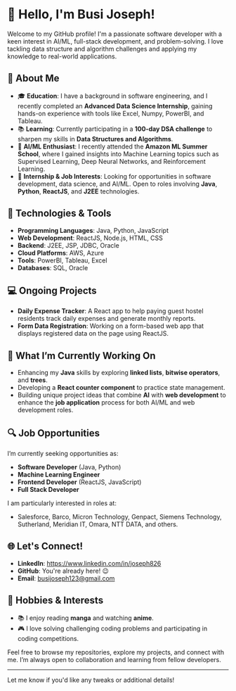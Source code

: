 
# 👋 Hello, I'm Busi Joseph!

Welcome to my GitHub profile! I'm a passionate software developer with a keen interest in AI/ML, full-stack development, and problem-solving. I love tackling data structure and algorithm challenges and applying my knowledge to real-world applications.

## 🚀 About Me
- 🎓 **Education**: I have a background in software engineering, and I recently completed an **Advanced Data Science Internship**, gaining hands-on experience with tools like Excel, Numpy, PowerBI, and Tableau.
- 📚 **Learning**: Currently participating in a **100-day DSA challenge** to sharpen my skills in **Data Structures and Algorithms**.
- 🤖 **AI/ML Enthusiast**: I recently attended the **Amazon ML Summer School**, where I gained insights into Machine Learning topics such as Supervised Learning, Deep Neural Networks, and Reinforcement Learning.
- 💼 **Internship & Job Interests**: Looking for opportunities in software development, data science, and AI/ML. Open to roles involving **Java**, **Python**, **ReactJS**, and **J2EE** technologies.

## 🔧 Technologies & Tools
- **Programming Languages**: Java, Python, JavaScript
- **Web Development**: ReactJS, Node.js, HTML, CSS
- **Backend**: J2EE, JSP, JDBC, Oracle
- **Cloud Platforms**: AWS, Azure
- **Tools**: PowerBI, Tableau, Excel
- **Databases**: SQL, Oracle

## 💻 Ongoing Projects
- **Daily Expense Tracker**: A React app to help paying guest hostel residents track daily expenses and generate monthly reports.
- **Form Data Registration**: Working on a form-based web app that displays registered data on the page using ReactJS.

## 🌱 What I’m Currently Working On
- Enhancing my **Java** skills by exploring **linked lists**, **bitwise operators**, and **trees**.
- Developing a **React counter component** to practice state management.
- Building unique project ideas that combine **AI** with **web development** to enhance the **job application** process for both AI/ML and web development roles.

## 🔍 Job Opportunities
I’m currently seeking opportunities as:
- **Software Developer** (Java, Python)
- **Machine Learning Engineer**
- **Frontend Developer** (ReactJS, JavaScript)
- **Full Stack Developer**

I am particularly interested in roles at:
- Salesforce, Barco, Micron Technology, Genpact, Siemens Technology, Sutherland, Meridian IT, Omara, NTT DATA, and others.

## 🌐 Let's Connect!
- **LinkedIn**: https://www.linkedin.com/in/joseph826
- **GitHub**: You're already here! 😉
- **Email**: busijoseph123@gmail.com

## 🧩 Hobbies & Interests
- 📚 I enjoy reading **manga** and watching **anime**.
- 🎮 I love solving challenging coding problems and participating in coding competitions.

Feel free to browse my repositories, explore my projects, and connect with me. I’m always open to collaboration and learning from fellow developers.

---

Let me know if you'd like any tweaks or additional details!
